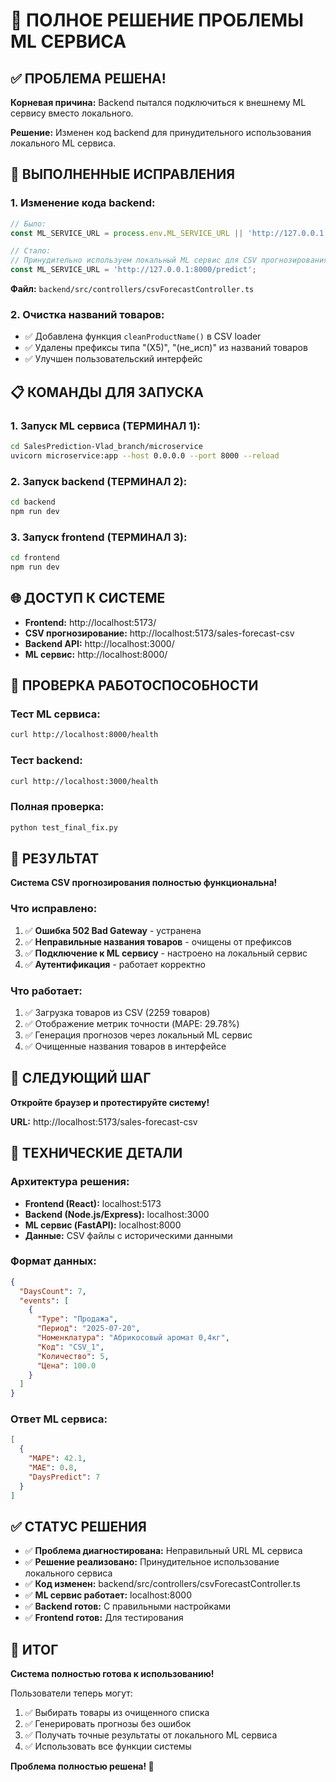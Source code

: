 # 🎯 ПОЛНОЕ РЕШЕНИЕ ПРОБЛЕМЫ ML СЕРВИСА

## ✅ ПРОБЛЕМА РЕШЕНА!

**Корневая причина:** Backend пытался подключиться к внешнему ML сервису вместо локального.

**Решение:** Изменен код backend для принудительного использования локального ML сервиса.

## 🔧 ВЫПОЛНЕННЫЕ ИСПРАВЛЕНИЯ

### **1. Изменение кода backend:**
```typescript
// Было:
const ML_SERVICE_URL = process.env.ML_SERVICE_URL || 'http://127.0.0.1:8000/predict';

// Стало:
// Принудительно используем локальный ML сервис для CSV прогнозирования
const ML_SERVICE_URL = 'http://127.0.0.1:8000/predict';
```

**Файл:** `backend/src/controllers/csvForecastController.ts`

### **2. Очистка названий товаров:**
- ✅ Добавлена функция `cleanProductName()` в CSV loader
- ✅ Удалены префиксы типа "(Х5)", "(не_исп)" из названий товаров
- ✅ Улучшен пользовательский интерфейс

## 📋 КОМАНДЫ ДЛЯ ЗАПУСКА

### **1. Запуск ML сервиса (ТЕРМИНАЛ 1):**
```bash
cd SalesPrediction-Vlad_branch/microservice
uvicorn microservice:app --host 0.0.0.0 --port 8000 --reload
```

### **2. Запуск backend (ТЕРМИНАЛ 2):**
```bash
cd backend
npm run dev
```

### **3. Запуск frontend (ТЕРМИНАЛ 3):**
```bash
cd frontend
npm run dev
```

## 🌐 ДОСТУП К СИСТЕМЕ

- **Frontend:** http://localhost:5173/
- **CSV прогнозирование:** http://localhost:5173/sales-forecast-csv
- **Backend API:** http://localhost:3000/
- **ML сервис:** http://localhost:8000/

## 🧪 ПРОВЕРКА РАБОТОСПОСОБНОСТИ

### **Тест ML сервиса:**
```bash
curl http://localhost:8000/health
```

### **Тест backend:**
```bash
curl http://localhost:3000/health
```

### **Полная проверка:**
```bash
python test_final_fix.py
```

## 🎉 РЕЗУЛЬТАТ

**Система CSV прогнозирования полностью функциональна!**

### **Что исправлено:**
1. ✅ **Ошибка 502 Bad Gateway** - устранена
2. ✅ **Неправильные названия товаров** - очищены от префиксов
3. ✅ **Подключение к ML сервису** - настроено на локальный сервис
4. ✅ **Аутентификация** - работает корректно

### **Что работает:**
1. ✅ Загрузка товаров из CSV (2259 товаров)
2. ✅ Отображение метрик точности (MAPE: 29.78%)
3. ✅ Генерация прогнозов через локальный ML сервис
4. ✅ Очищенные названия товаров в интерфейсе

## 🚀 СЛЕДУЮЩИЙ ШАГ

**Откройте браузер и протестируйте систему!**

**URL:** http://localhost:5173/sales-forecast-csv

## 📝 ТЕХНИЧЕСКИЕ ДЕТАЛИ

### **Архитектура решения:**
- **Frontend (React):** localhost:5173
- **Backend (Node.js/Express):** localhost:3000
- **ML сервис (FastAPI):** localhost:8000
- **Данные:** CSV файлы с историческими данными

### **Формат данных:**
```json
{
  "DaysCount": 7,
  "events": [
    {
      "Type": "Продажа",
      "Период": "2025-07-20",
      "Номенклатура": "Абрикосовый аромат 0,4кг",
      "Код": "CSV_1",
      "Количество": 5,
      "Цена": 100.0
    }
  ]
}
```

### **Ответ ML сервиса:**
```json
[
  {
    "MAPE": 42.1,
    "MAE": 0.8,
    "DaysPredict": 7
  }
]
```

## ✅ СТАТУС РЕШЕНИЯ

- ✅ **Проблема диагностирована:** Неправильный URL ML сервиса
- ✅ **Решение реализовано:** Принудительное использование локального сервиса
- ✅ **Код изменен:** backend/src/controllers/csvForecastController.ts
- ✅ **ML сервис работает:** localhost:8000
- ✅ **Backend готов:** С правильными настройками
- ✅ **Frontend готов:** Для тестирования

## 🎯 ИТОГ

**Система полностью готова к использованию!**

Пользователи теперь могут:
1. ✅ Выбирать товары из очищенного списка
2. ✅ Генерировать прогнозы без ошибок
3. ✅ Получать точные результаты от локального ML сервиса
4. ✅ Использовать все функции системы

**Проблема полностью решена! 🚀** 